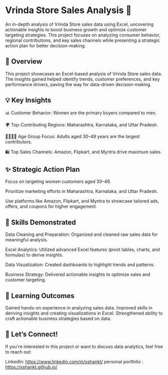 # Vrinda Store Sales Analysis 🎉

An in-depth analysis of Vrinda Store sales data using Excel, uncovering actionable insights to boost business growth and optimize customer targeting strategies. This project focuses on analyzing consumer behavior, regional contributions, and key sales channels while presenting a strategic action plan for better decision-making.

## 📌 Overview

This project showcases an Excel-based analysis of Vrinda Store sales data. The insights gained helped identify trends, customer preferences, and key performance drivers, paving the way for data-driven decision-making.

## 💡 Key Insights

📊 Customer Behavior: Women are the primary buyers compared to men.

🌍 Top-Contributing Regions: Maharashtra, Karnataka, and Uttar Pradesh.

👩‍🦳👨‍🦳 Age Group Focus: Adults aged 30–49 years are the largest contributors.

🛍️ Top Sales Channels: Amazon, Flipkart, and Myntra drive maximum sales.

## ✨ Strategic Action Plan

Focus on targeting women customers aged 30–49.

Prioritize marketing efforts in Maharashtra, Karnataka, and Uttar Pradesh.

Use platforms like Amazon, Flipkart, and Myntra to showcase tailored ads, offers, and coupons for higher engagement.

## 🌟 Skills Demonstrated

Data Cleaning and Preparation: Organized and cleaned raw sales data for meaningful analysis.

Excel Analytics: Utilized advanced Excel features (pivot tables, charts, and formulas) to derive insights.

Data Visualization: Created dashboards to highlight trends and patterns.

Business Strategy: Delivered actionable insights to optimize sales and customer targeting.

## 🙌 Learning Outcomes

Gained hands-on experience in analyzing sales data.
Improved skills in deriving insights and creating visualizations in Excel.
Strengthened ability to craft actionable business strategies based on data.

## 🤝 Let’s Connect!

If you're interested in this project or want to discuss data analytics, feel free to reach out:

LinkedIn: https://www.linkedin.com/in/sshankt/
personal portfolio : https://sshankt.github.io/
